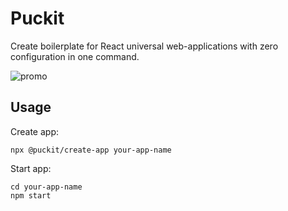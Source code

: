 # Puckit
Create boilerplate for React universal web-applications with zero configuration in one command.

![promo](https://user-images.githubusercontent.com/15048992/101214188-a49ce880-368c-11eb-8fb5-0a0b59a007fc.png)

## Usage
Create app:
```
npx @puckit/create-app your-app-name
```
Start app:
```
cd your-app-name
npm start
```
